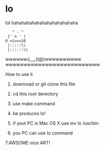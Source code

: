 # lo
lol    hahahahahahahahahahahahaha

       ^ - ^
     (' n ' )
    O ={===}O
     |:::::\\    
     |::::::\\ 
wwwwwwJ,,,,,((@)wwwwwwwwww
wwwwwwwwwwwwwwwwwwwwwwwwww

How to use it

1. downroad or git clone this file

2. cd this root derectory

3. use  make command 

4. be produces lo!

5. if yout PC is Mac OS X  use mv lo /usr/bin

6. you PC can use lo command 

7.AWSOME nice ART! 


